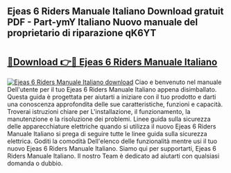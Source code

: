 ## Ejeas 6 Riders Manuale Italiano Download gratuit PDF - Part-ymY Italiano Nuovo manuale del proprietario di riparazione qK6YT

# <h2><a href="http://dfdlgwq.blite.top/?on=Ejeas+6+Riders+Manuale+Italiano">🔗Download 👉🔴 Ejeas 6 Riders Manuale Italiano</a></h2>

[![Ejeas 6 Riders Manuale Italiano download](https://i.imgur.com/lujVjoI.png)](http://dfdlgwq.blite.top/?on=Ejeas+6+Riders+Manuale+Italiano)
Ciao e benvenuto nel manuale Dell'utente per il tuo Ejeas 6 Riders Manuale Italiano appena disimballato. Questa guida è progettata per aiutarti a iniziare con il tuo prodotto e darti una conoscenza approfondita delle sue caratteristiche, funzioni e capacità. Troverai istruzioni chiare per L'installazione, il funzionamento, la manutenzione e la risoluzione dei problemi. Linee guida sulla sicurezza delle apparecchiature elettriche quando si utilizza il nuovo Ejeas 6 Riders Manuale Italiano si prega di seguire tutte le linee guida sulla sicurezza elettrica. Goditi la comodità Dell'elenco delle funzionalità mentre usi il tuo nuovo Ejeas 6 Riders Manuale Italiano. Siamo qui per supportarti, Ejeas 6 Riders Manuale Italiano. Il nostro Team è dedicato ad aiutarti con qualsiasi domanda o dubbio.
